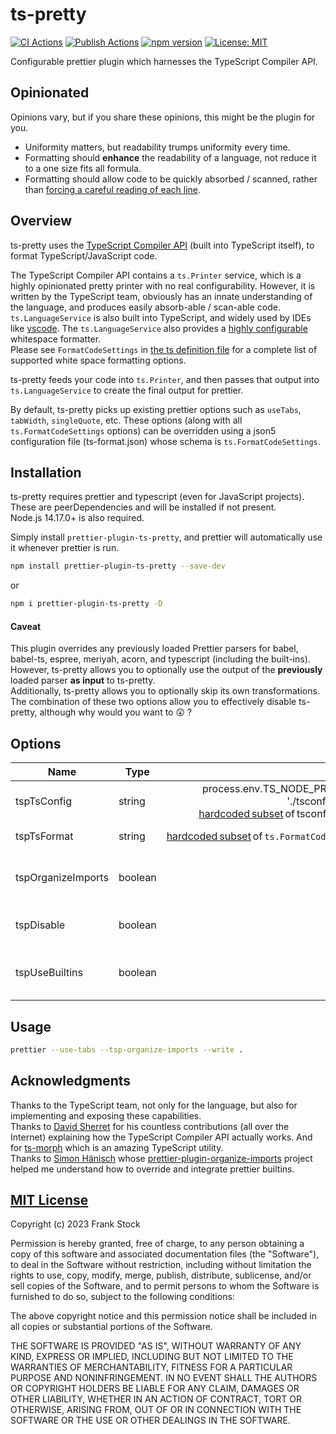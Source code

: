 # ts-pretty
[![CI Actions](https://github.com/pcafstockf/ts-pretty/workflows/CI/badge.svg)](https://github.com/pcafstockf/ts-pretty/actions)
[![Publish Actions](https://github.com/pcafstockf/ts-pretty/workflows/NPM%20Publish/badge.svg)](https://github.com/pcafstockf/ts-pretty/actions)
[![npm version](https://badge.fury.io/js/ts-pretty.svg)](https://badge.fury.io/js/ts-pretty)
[![License: MIT](https://img.shields.io/badge/License-MIT-green.svg)](https://opensource.org/licenses/MIT)

Configurable prettier plugin which harnesses the TypeScript Compiler API.

## Opinionated
Opinions vary, but if you share these opinions, this might be the plugin for you.
* Uniformity matters, but readability trumps uniformity every time.
* Formatting should **enhance** the readability of a language, not reduce it to a one size fits all formula.
* Formatting should allow code to be quickly absorbed / scanned, rather than [forcing a careful reading of each line](https://github.com/pcafstockf/ts-pretty/blob/master/fixtures/one-size-fits-all.md).

## Overview
ts-pretty uses the [TypeScript Compiler API](https://github.com/microsoft/TypeScript/wiki/Using-the-Compiler-API) (built into TypeScript itself), to format TypeScript/JavaScript code.

The TypeScript Compiler API contains a `ts.Printer` service, which is a highly opinionated pretty printer with no real configurability. 
However, it is written by the TypeScript team, obviously has an innate understanding of the language, and produces easily absorb-able / scan-able code.  
`ts.LanguageService` is also built into TypeScript, and widely used by IDEs like [vscode](https://code.visualstudio.com/Docs/languages/typescript).
The `ts.LanguageService` also provides a [highly configurable](https://thejohnfreeman.github.io/TypeScript/interfaces/formatcodeoptions.html) whitespace formatter.  
Please see `FormatCodeSettings` in [the ts definition file](https://github.com/microsoft/TypeScript/blob/main/lib/typescript.d.ts) 
for a complete list of supported white space formatting options.

ts-pretty feeds your code into `ts.Printer`, and then passes that output into `ts.LanguageService` to create the final output for prettier.

By default, ts-pretty picks up existing prettier options such as `useTabs`, `tabWidth`, `singleQuote`, etc.
These options (along with all `ts.FormatCodeSettings` options) can be overridden using a json5 configuration file (ts-format.json) whose schema is `ts.FormatCodeSettings`.  

## Installation
ts-pretty requires prettier and typescript (even for JavaScript projects).  These are peerDependencies and will be installed if not present.  
Node.js 14.17.0+ is also required.

Simply install `prettier-plugin-ts-pretty`, and prettier will automatically use it whenever prettier is run.

```bash
npm install prettier-plugin-ts-pretty --save-dev
```
or
```bash
npm i prettier-plugin-ts-pretty -D
```
#### Caveat
This plugin overrides any previously loaded Prettier parsers for babel, babel-ts, espree, meriyah, acorn, and typescript (including the built-ins).  
However, ts-pretty allows you to optionally use the output of the **previously** loaded parser **as input** to ts-pretty.  
Additionally, ts-pretty allows you to optionally skip its own transformations.  
The combination of these two options allow you to effectively disable ts-pretty, although why would you want to :astonished: ?

## Options
| Name        | Type  |    Default | Description                                   |
|------------------|-------|--------:|:----------------------------------------------|
|tspTsConfig       |string |process.env.TS_NODE_PROJECT `??`<br/>'./tsconfig.json' `??`<br />[hardcoded subset](https://github.com/pcafstockf/ts-pretty/blob/master/src/index.ts) of tsconfig options | Path to a tsconfig.json file.                 |
|tspTsFormat       |string |[hardcoded subset](https://github.com/pcafstockf/ts-pretty/blob/master/src/index.ts) of `ts.FormatCodeSettings` | Path to a ts-format.json file.                |
|tspOrganizeImports|boolean|false| [Removes unused, sorts by paths and names](https://devblogs.microsoft.com/typescript/announcing-typescript-2-8-2/#organize-imports).     |
|tspDisable        |boolean|false| Do not perform any ts-pretty transformations. |
|tspUseBuiltins    |boolean|false| Use a (appropriate) previously loaded parser. |

## Usage
```bash
prettier --use-tabs --tsp-organize-imports --write .
```



## Acknowledgments
Thanks to the TypeScript team, not only for the language, but also for implementing and exposing these capabilities.  
Thanks to [David Sherret](https://github.com/dsherret) for his countless contributions (all over the Internet) explaining how the TypeScript Compiler API actually works. 
And for [ts-morph](https://github.com/dsherret/ts-morph) which is an amazing TypeScript utility.  
Thanks to [Simon Hänisch](https://github.com/simonhaenisch) whose [prettier-plugin-organize-imports](https://github.com/simonhaenisch/prettier-plugin-organize-imports) project helped me understand how to override and integrate prettier builtins.

## [MIT License](https://choosealicense.com/licenses/mit/)

Copyright (c) 2023 Frank Stock

Permission is hereby granted, free of charge, to any person obtaining a copy
of this software and associated documentation files (the "Software"), to deal
in the Software without restriction, including without limitation the rights
to use, copy, modify, merge, publish, distribute, sublicense, and/or sell
copies of the Software, and to permit persons to whom the Software is
furnished to do so, subject to the following conditions:

The above copyright notice and this permission notice shall be included in all
copies or substantial portions of the Software.

THE SOFTWARE IS PROVIDED "AS IS", WITHOUT WARRANTY OF ANY KIND, EXPRESS OR
IMPLIED, INCLUDING BUT NOT LIMITED TO THE WARRANTIES OF MERCHANTABILITY,
FITNESS FOR A PARTICULAR PURPOSE AND NONINFRINGEMENT. IN NO EVENT SHALL THE
AUTHORS OR COPYRIGHT HOLDERS BE LIABLE FOR ANY CLAIM, DAMAGES OR OTHER
LIABILITY, WHETHER IN AN ACTION OF CONTRACT, TORT OR OTHERWISE, ARISING FROM,
OUT OF OR IN CONNECTION WITH THE SOFTWARE OR THE USE OR OTHER DEALINGS IN THE
SOFTWARE.
